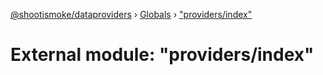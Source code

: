 [@shootismoke/dataproviders](../README.md) › [Globals](../globals.md) › ["providers/index"](_providers_index_.md)

# External module: "providers/index"


